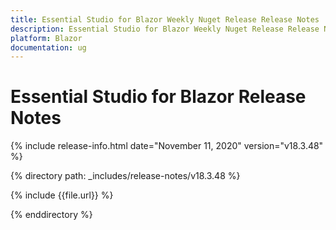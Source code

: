 ```yaml
---
title: Essential Studio for Blazor Weekly Nuget Release Release Notes  
description: Essential Studio for Blazor Weekly Nuget Release Release Notes  
platform: Blazor
documentation: ug
---
```


# Essential Studio for Blazor  Release Notes  

{% include release-info.html date="November 11, 2020"  version="v18.3.48" %} 

{% directory path: _includes/release-notes/v18.3.48 %}

{% include {{file.url}} %}

{% enddirectory %}

